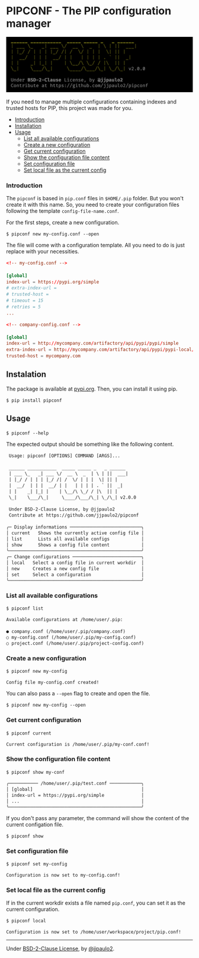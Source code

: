 # PIPCONF - The PIP configuration manager

![](screenshot.png)

If you need to manage multiple configurations containing indexes and trusted hosts for PIP, this project was made for you.

- [Introduction](#introduction)
- [Installation](#instalation)
- [Usage](#usage)
    - [List all available configurations](#list-all-available-configurations)
    - [Create a new configuration](#create-a-new-configuration)
    - [Get current configuration](#get-current-configuration)
    - [Show the configuration file content](#show-the-configuration-file-content)
    - [Set configuration file](#set-configuration-file)
    - [Set local file as the current config](#set-local-file-as-the-current-config)



### Introduction

The `pipconf` is based in `pip.conf` files in `$HOME/.pip` folder. But you won't create it with this name. So, you need to create your configuration files following the template `config-file-name.conf`. 

For the first steps, create a new configuration.

```shell
$ pipconf new my-config.conf --open
```

The file will come with a configuration template. All you need to do is just replace with your necessities.

```toml
<!-- my-config.conf -->

[global]
index-url = https://pypi.org/simple
# extra-index-url = 
# trusted-host = 
# timeout = 15
# retries = 5
...
```

```toml
<!-- company-config.conf -->

[global]
index-url = http://mycompany.com/artifactory/api/pypi/pypi/simple
extra-index-url = http://mycompany.com/artifactory/api/pypi/pypi-local/simple/
trusted-host = mycompany.com
```

## Instalation

The package is available at [pypi.org](https://pypi.org/project/pipconf/). Then, you can install it using pip.

```shell
$ pip install pipconf
```

## Usage

```shell
$ pipconf --help
```
The expected output should be something like the following content.

```
 Usage: pipconf [OPTIONS] COMMAND [ARGS]...         
                                                    
 ______ ___________  _____ _____ _   _ ______       
 | ___ \_   _| ___ \/  __ \  _  | \ | ||  ___|      
 | |_/ / | | | |_/ /| /  \/ | | |  \| || |          
 |  __/  | | |  __/ | |   | | | | . ` ||  _|        
 | |    _| |_| |    | \__/\ \_/ / |\  || |          
 \_|    \___/\_|     \____/\___/\_| \_/\_| v2.0.0   
                                                    
 Under BSD-2-Clause License, by @jjpaulo2           
 Contribute at https://github.com/jjpaulo2/pipconf  
                                                    
╭─ Display informations ───────────────────────────╮
│ current   Shows the currently active config file │
│ list      Lists all available configs            │
│ show      Shows a config file content            │
╰──────────────────────────────────────────────────╯
╭─ Change configurations ──────────────────────────╮
│ local   Select a config file in current workdir  │
│ new     Creates a new config file                │
│ set     Select a configuration                   │
╰──────────────────────────────────────────────────╯
```

### List all available configurations

```shell
$ pipconf list
```
```
Available configurations at /home/user/.pip:

● company.conf (/home/user/.pip/company.conf)
○ my-config.conf (/home/user/.pip/my-config.conf)
○ project.conf (/home/user/.pip/project-config.conf)
```

### Create a new configuration

```shell
$ pipconf new my-config
```
```
Config file my-config.conf created!
```

You can also pass a `--open` flag to create and open the file.

```shell
$ pipconf new my-config --open
```

### Get current configuration

```shell
$ pipconf current
```
```
Current configuration is /home/user/.pip/my-conf.conf!
```

### Show the configuration file content

```shell
$ pipconf show my-conf
```
```
╭─────────── /home/user/.pip/test.conf ────────────╮
│ [global]                                         │
│ index-url = https://pypi.org/simple              │
│ ...                                              │
╰──────────────────────────────────────────────────╯
```

If you don't pass any parameter, the command will show the content of the current configation file.

```shell
$ pipconf show
```

### Set configuration file

```shell
$ pipconf set my-config
```
```
Configuration is now set to my-config.conf!
```

### Set local file as the current config

If in the current workdir exists a file named `pip.conf`, you can set it as the current configuration.

```shell
$ pipconf local
```
```
Configuration is now set to /home/user/workspace/project/pip.conf!
```

---

Under [BSD-2-Clause License](./LICENSE), by [@jjpaulo2](https://github.com/jjpaulo2).
